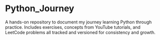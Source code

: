 # Python_Journey
A hands-on repository to document my journey learning Python through practice. Includes exercises, concepts from YouTube tutorials, and LeetCode problems all tracked and versioned for consistency and growth.
